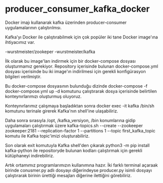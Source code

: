 # producer_consumer_kafka_docker
Docker imajı kullanarak kafka üzerinden producer-consumer uygulamalarının çalıştırılmsı.

Kafka'yı Docker ile çalıştırabilmek için çok popüler iki tane Docker image'ına ihtiyacımız var. 

-wurstmeister/zookeper
-wurstmeister/kafka

İlk olarak bu image'ları indirmek için bir docker-compose dosyası oluşturmamız gerekiyor. Repository içerisinde bulunan docker-compose.yml dosyası içerisinde bu iki image'ın indirilmesi için gerekli konfigürasyon bilgileri verilmiştir. 

Bu docker-compose dosyasının bulunduğu dizinde docker-compose -f docker-compose.yml up -d komutunu çalıştırarak dosya içerisinde belirtilen konteynırlarımızı oluşturmuş oluyoruz.

Konteynırlarımız çalışmaya başladıktan sonra docker exec -it kafka /bin/sh komutunu terinale girerek Kafka'nın shell'ine ulaşabiliriz.

Daha sonra sırasıyla /opt, /kafka_versiyon, /bin konumlarına gidip uygulamaları çalıştırmak üzere kafka-topics.sh --create --zookeeper zookeeper:2181 --replication-factor 1 --partitions 1 --topic first_kafka_topic komutu ile Kafka topic'imizi oluşturabiliriz.

Son olarak exit komutuyla Kafka shell'den çıkarak python3 -m pip install kafka-python ile repositoryde bulunan kodları çalıştırmak için gerekli kütüphaneyi indirebiliriz.

Artık ortamımız programlarımızın kullanımına hazır. İki farklı terminal açaraak birinde conusmer.py adlı dosyayı diğerindeyse producer.py isimli dosyayı çalıştırarak birinin ürettiği mesajları diğerine ilettiğini görebiliriz.
